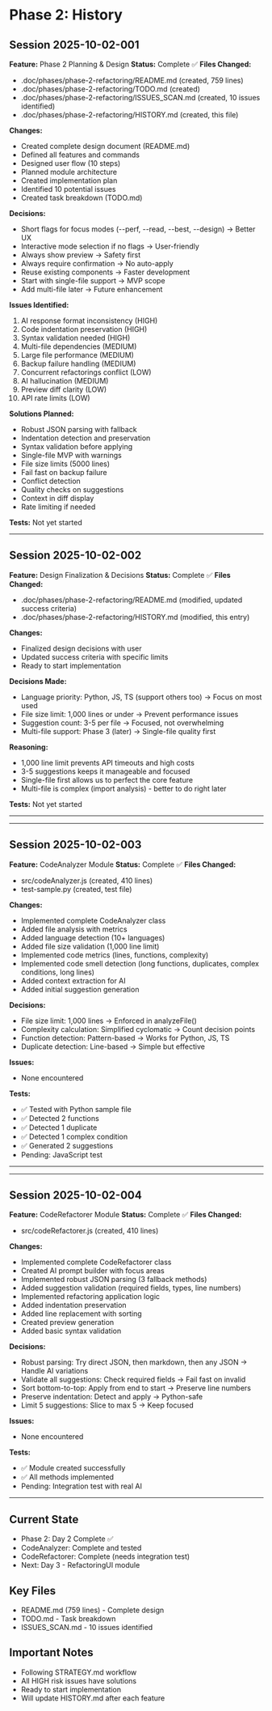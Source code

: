 # Phase 2: History

## Session 2025-10-02-001

**Feature:** Phase 2 Planning & Design
**Status:** Complete ✅
**Files Changed:**
- .doc/phases/phase-2-refactoring/README.md (created, 759 lines)
- .doc/phases/phase-2-refactoring/TODO.md (created)
- .doc/phases/phase-2-refactoring/ISSUES_SCAN.md (created, 10 issues identified)
- .doc/phases/phase-2-refactoring/HISTORY.md (created, this file)

**Changes:**
- Created complete design document (README.md)
- Defined all features and commands
- Designed user flow (10 steps)
- Planned module architecture
- Created implementation plan
- Identified 10 potential issues
- Created task breakdown (TODO.md)

**Decisions:**
- Short flags for focus modes (--perf, --read, --best, --design) → Better UX
- Interactive mode selection if no flags → User-friendly
- Always show preview → Safety first
- Always require confirmation → No auto-apply
- Reuse existing components → Faster development
- Start with single-file support → MVP scope
- Add multi-file later → Future enhancement

**Issues Identified:**
1. AI response format inconsistency (HIGH)
2. Code indentation preservation (HIGH)
3. Syntax validation needed (HIGH)
4. Multi-file dependencies (MEDIUM)
5. Large file performance (MEDIUM)
6. Backup failure handling (MEDIUM)
7. Concurrent refactorings conflict (LOW)
8. AI hallucination (MEDIUM)
9. Preview diff clarity (LOW)
10. API rate limits (LOW)

**Solutions Planned:**
- Robust JSON parsing with fallback
- Indentation detection and preservation
- Syntax validation before applying
- Single-file MVP with warnings
- File size limits (5000 lines)
- Fail fast on backup failure
- Conflict detection
- Quality checks on suggestions
- Context in diff display
- Rate limiting if needed

**Tests:** Not yet started

---

## Session 2025-10-02-002

**Feature:** Design Finalization & Decisions
**Status:** Complete ✅
**Files Changed:**
- .doc/phases/phase-2-refactoring/README.md (modified, updated success criteria)
- .doc/phases/phase-2-refactoring/HISTORY.md (modified, this entry)

**Changes:**
- Finalized design decisions with user
- Updated success criteria with specific limits
- Ready to start implementation

**Decisions Made:**
- Language priority: Python, JS, TS (support others too) → Focus on most used
- File size limit: 1,000 lines or under → Prevent performance issues
- Suggestion count: 3-5 per file → Focused, not overwhelming
- Multi-file support: Phase 3 (later) → Single-file quality first

**Reasoning:**
- 1,000 line limit prevents API timeouts and high costs
- 3-5 suggestions keeps it manageable and focused
- Single-file first allows us to perfect the core feature
- Multi-file is complex (import analysis) - better to do right later

**Tests:** Not yet started

---

---

## Session 2025-10-02-003

**Feature:** CodeAnalyzer Module
**Status:** Complete ✅
**Files Changed:**
- src/codeAnalyzer.js (created, 410 lines)
- test-sample.py (created, test file)

**Changes:**
- Implemented complete CodeAnalyzer class
- Added file analysis with metrics
- Added language detection (10+ languages)
- Added file size validation (1,000 line limit)
- Implemented code metrics (lines, functions, complexity)
- Implemented code smell detection (long functions, duplicates, complex conditions, long lines)
- Added context extraction for AI
- Added initial suggestion generation

**Decisions:**
- File size limit: 1,000 lines → Enforced in analyzeFile()
- Complexity calculation: Simplified cyclomatic → Count decision points
- Function detection: Pattern-based → Works for Python, JS, TS
- Duplicate detection: Line-based → Simple but effective

**Issues:**
- None encountered

**Tests:** 
- ✅ Tested with Python sample file
- ✅ Detected 2 functions
- ✅ Detected 1 duplicate
- ✅ Detected 1 complex condition
- ✅ Generated 2 suggestions
- Pending: JavaScript test

---

---

## Session 2025-10-02-004

**Feature:** CodeRefactorer Module
**Status:** Complete ✅
**Files Changed:**
- src/codeRefactorer.js (created, 410 lines)

**Changes:**
- Implemented complete CodeRefactorer class
- Created AI prompt builder with focus areas
- Implemented robust JSON parsing (3 fallback methods)
- Added suggestion validation (required fields, types, line numbers)
- Implemented refactoring application logic
- Added indentation preservation
- Added line replacement with sorting
- Created preview generation
- Added basic syntax validation

**Decisions:**
- Robust parsing: Try direct JSON, then markdown, then any JSON → Handle AI variations
- Validate all suggestions: Check required fields → Fail fast on invalid
- Sort bottom-to-top: Apply from end to start → Preserve line numbers
- Preserve indentation: Detect and apply → Python-safe
- Limit 5 suggestions: Slice to max 5 → Keep focused

**Issues:**
- None encountered

**Tests:**
- ✅ Module created successfully
- ✅ All methods implemented
- Pending: Integration test with real AI

---

## Current State
- Phase 2: Day 2 Complete ✅
- CodeAnalyzer: Complete and tested
- CodeRefactorer: Complete (needs integration test)
- Next: Day 3 - RefactoringUI module

## Key Files
- README.md (759 lines) - Complete design
- TODO.md - Task breakdown
- ISSUES_SCAN.md - 10 issues identified

## Important Notes
- Following STRATEGY.md workflow
- All HIGH risk issues have solutions
- Ready to start implementation
- Will update HISTORY.md after each feature
